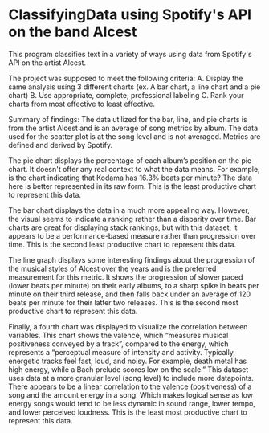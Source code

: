 # ClassifyingData using Spotify's API on the band Alcest

This program classifies text in a variety of ways using data from Spotify's API on the artist Alcest. 

The project was supposed to meet the following criteria:
A. Display the same analysis using 3 different charts (ex. A bar chart, a line chart and a pie chart)
B. Use appropriate, complete, professional labeling
C. Rank your charts from most effective to least effective.

Summary of findings: 
The data utilized for the bar, line, and pie charts is from the artist Alcest and is an average of song metrics by album. The data used for the scatter plot is at the song level and is not averaged. Metrics are defined and derived by Spotify.

The pie chart displays the percentage of each album’s position on the pie chart. It doesn't offer any real context to what the data means. For example, is the chart indicating that Kodama has 16.3% beats per minute? The data here is better represented in its raw form. This is the least productive chart to represent this data.

The bar chart displays the data in a much more appealing way. However, the visual seems to indicate a ranking rather than a disparity over time. Bar charts are great for displaying stack rankings, but with this dataset, it appears to be a performance-based measure rather than progression over time. This is the second least productive chart to represent this data.

The line graph displays some interesting findings about the progression of the musical styles of Alcest over the years and is the preferred measurement for this metric. It shows the progression of slower paced (lower beats per minute) on their early albums, to a sharp spike in beats per minute on their third release, and then falls back under an average of 120 beats per minute for their latter two releases. This is the second most productive chart to represent this data.

Finally, a fourth chart was displayed to visualize the correlation between variables. This chart shows the valence, which “measures musical positiveness conveyed by a track”, compared to the energy, which represents a “perceptual measure of intensity and activity. Typically, energetic tracks feel fast, loud, and noisy. For example, death metal has high energy, while a Bach prelude scores low on the scale.” This dataset uses data at a more granular level (song level) to include more datapoints. There appears to be a linear correlation to the valence (positiveness) of a song and the amount energy in a song. Which makes logical sense as low energy songs would tend to be less dynamic in sound range, lower tempo, and lower perceived loudness.  This is the least most productive chart to represent this data.
